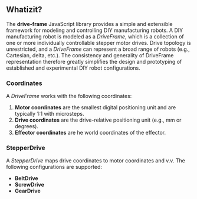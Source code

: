 ## Whatizit?
The **drive-frame** JavaScript library provides a simple and extensible 
framework for modeling and controlling DIY manufacturing robots. 
A DIY manufacturing robot is modeled as a <var>DriveFrame</var>,
which is a collection of one or more individually controllable
stepper motor drives. Drive topology is unrestricted, and
a <var>DriveFrame</var> can represent a broad range of robots
(e.g., Cartesian, delta, etc.). The consistency and generality of 
DriveFrame representation therefore greatly simplifies 
the design and prototyping of established and experimental DIY robot configurations. 

### Coordinates
A <var>DriveFrame</var> works with the following coordinates:

1. **Motor coordinates** are the smallest digital positioning unit and are typically 1:1 with microsteps.
1. **Drive coordinates** are the drive-relative positioning unit (e.g., mm or degrees).
1. **Effector coordinates** are he world coordinates of the effector.

### StepperDrive
A <var>StepperDrive</var> maps drive coordinates to motor coordinates and v.v. 
The following configurations are supported:

* **BeltDrive**
* **ScrewDrive**
* **GearDrive**
